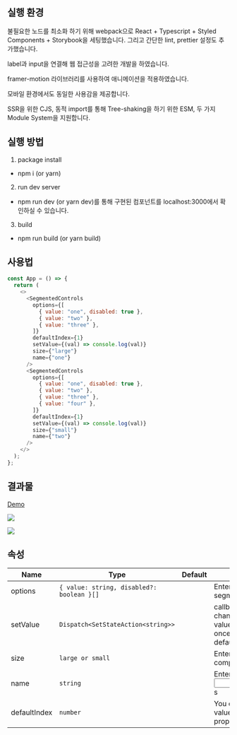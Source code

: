 ## 실행 환경

불필요한 노드를 최소화 하기 위해 webpack으로 React + Typescript + Styled Components + Storybook을 세팅했습니다. 그리고 간단한 lint, prettier 설정도 추가했습니다.

label과 input을 연결해 웹 접근성을 고려한 개발을 하였습니다.

framer-motion 라이브러리를 사용하여 애니메이션을 적용하였습니다.

모바일 환경에서도 동일한 사용감을 제공합니다.

SSR을 위한 CJS, 동적 import를 통해 Tree-shaking을 하기 위한 ESM, 두 가지 Module System을 지원합니다. 

## 실행 방법

1. package install

- npm i (or yarn)

2. run dev server

- npm run dev (or yarn dev)를 통해 구현된 컴포넌트를 localhost:3000에서 확인하실 수 있습니다.

3. build

- npm run build (or yarn build)

## 사용법

```js
const App = () => {
  return (
    <>
      <SegmentedControls
        options={[
          { value: "one", disabled: true },
          { value: "two" },
          { value: "three" },
        ]}
        defaultIndex={1}
        setValue={(val) => console.log(val)}
        size={"large"}
        name={"one"}
      />
      <SegmentedControls
        options={[
          { value: "one", disabled: true },
          { value: "two" },
          { value: "three" },
          { value: "four" },
        ]}
        defaultIndex={1}
        setValue={(val) => console.log(val)}
        size={"small"}
        name={"two"}
      />
    </>
  );
};
```

## 결과물

[Demo](https://63a6e1c767126194e2a4a9aa-cbgjyhyetq.chromatic.com/?path=/story/segmentedcontrols--three-segments)

![](https://velog.velcdn.com/images/dusdjeks/post/69213a67-6062-4c34-bacf-756526c61826/image.gif)

![](https://velog.velcdn.com/images/dusdjeks/post/7e340608-a6ea-4693-9e85-d08f76883e54/image.gif)

## 속성

| Name         | Type                                      | Default | Description                                                                                               |
| ------------ | ----------------------------------------- | ------- | --------------------------------------------------------------------------------------------------------- |
| options      | `{ value: string, disabled?: boolean }[]` |         | Enter the label of segments                                                                               |
| setValue     | `Dispatch<SetStateAction<string>>`        |         | callback on input change, passed the value string. Called once initially with the default value on mount. |
| size         | `large or small`                          |         | Enter the size of component you want                                                                      |
| name         | `string`                                  |         | Enter name of the radio <input>s                                                                          |
| defaultIndex | `number`                                  |         | You could set default value through this property                                                         |
